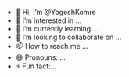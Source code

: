 - 👋 Hi, I’m @YogeshKomre
- 👀 I’m interested in ...
- 🌱 I’m currently learning ...
- 💞️ I’m looking to collaborate on ...
- 📫 How to reach me ...
- 😄 Pronouns: ...
- ⚡ Fun fact:...

<!---
YogeshKomre/YogeshKomre is a ✨ special ✨ repository because its `README.md` (this file) appears on your GitHub profile.
You can click the Preview link to take a look at your changes.
--->
